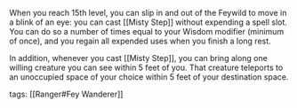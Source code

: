 When you reach 15th level, you can slip in and out of the Feywild to move in a blink of an eye: you can cast [[Misty Step]] without expending a spell slot. You can do so a number of times equal to your Wisdom modifier (minimum of once), and you regain all expended uses when you finish a long rest.

In addition, whenever you cast [[Misty Step]], you can bring along one willing creature you can see within 5 feet of you. That creature teleports to an unoccupied space of your choice within 5 feet of your destination space.

tags: [[Ranger#Fey Wanderer]]